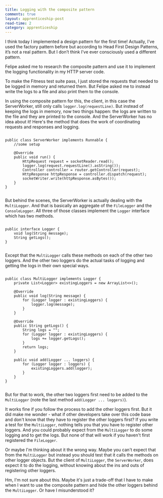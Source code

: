 ```yaml
---
title: Logging with the composite pattern
comments: true
layout: apprenticeship-post
read-time: 2
category: apprenticeship
---
```



I think today I implemented a design pattern for the first time! Actually, I’ve used the factory pattern before but according to Head First Design Patterns, it’s not a real pattern. But I don’t think I’ve ever consciously used a different pattern.

<!--break-->
Felipe asked me to research the composite pattern and use it to implement the logging functionality in my HTTP server code.

To make the Fitness test suite pass, I just stored the requests that needed to be logged in memory and returned them. But Felipe asked me to instead write the logs to a file and also print them to the console.

In using the composite pattern for this, the client, in this case the ServerWorker, still only calls `logger.log(requestLine)`. But instead of keeping the logs in memory, now two things happen: the logs are written to the file and they are printed to the console. And the ServerWorker has no idea about it! Here's the method that does the work of coordinating requests and responses and logging.
 
<pre><code class="language-java">
public class ServerWorker implements Runnable {
    //some setup

    @Override
    public void run() {
        HttpRequest request = socketReader.read();
        logger.log(request.requestLine().asString());
        Controller controller = router.getController(request);
        HttpResponse httpResponse = controller.dispatch(request);
        socketWriter.write(httpResponse.asBytes());
    }
}

</code></pre>

But behind the scenes, the ServerWorker is actually dealing with the `MultiLogger`. And that is basically an aggregate of the `FileLogger` and the `ConsoleLogger`. All three of those classes implement the `Logger` interface which has two methods.

<pre><code class="language-java">
public interface Logger {
    void log(String message);
    String getLogs();
}

</code></pre>

Except that the `MultiLogger` calls these methods on each of the other two loggers. And the other two loggers do the actual tasks of logging and getting the logs in their own special ways.

<pre><code class="language-java">
public class MultiLogger implements Logger {
    private List&lt;Logger&gt; existingLoggers = new ArrayList&lt;&gt;();

    @Override
    public void log(String message) {
        for (Logger logger : existingLoggers) {
            logger.log(message);
        }
    }

    @Override
    public String getLogs() {
        String logs = "";
        for (Logger logger : existingLoggers) {
            logs += logger.getLogs();
        }
        return logs;
    }

    public void add(Logger ... loggers) {
        for (Logger logger : loggers) {
            existingLoggers.add(logger);
        }
    }
}

</code></pre>

But for that to work, the other two loggers first need to be added to the `MultiLogger` (note the last method `add(Logger ... loggers)`). 

It works fine if you follow the process to add the other loggers first. But it did make me wonder - what if other developers take over this code base and don't know that they have to register the other loggers first? If you write a test for the `MultiLogger`, nothing tells you that you have to register other loggers. And you could probably expect from the `MultiLogger` to do some logging and to get the logs. But none of that will work if you haven't first registered the `FileLogger`.

Or maybe I'm thinking about it the wrong way. Maybe you can't expect that from the `MultiLogger` but instead you should test that it calls the methods on other logger objects. But the client of `MultiLogger`, the `ServerWorker`, does expect it to do the logging, without knowing about the ins and outs of registering other loggers.

Hm, I'm not sure about this. Maybe it's just a trade-off that I have to make when I want to use the composite pattern and hide the other loggers behind the `MultiLogger`. Or have I misunderstood it?
